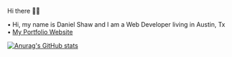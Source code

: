 <!--
**danimalcrackrz/danimalcrackrz** is a ✨ _special_ ✨ repository because its `README.md` (this file) appears on your GitHub profile.

Here are some ideas to get you started:

- 🔭 I’m currently working on ...
- 🌱 I’m currently learning ...
- 👯 I’m looking to collaborate on ...
- 🤔 I’m looking for help with ...
- 💬 Ask me about ...
- 📫 How to reach me: ...
- 😄 Pronouns: ...
- ⚡ Fun fact: ...
-->
Hi there 👋🏽

• Hi, my name is Daniel Shaw and I am a Web Developer living in Austin, Tx  
• [My Portfolio Website](https://danimalcrackrz.com)



[![Anurag's GitHub stats](https://github-readme-stats.vercel.app/api?username=danimalcrackrz&theme=radical)](https://github.com/anuraghazra/github-readme-stats)
